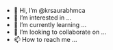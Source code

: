 - 👋 Hi, I’m @krsaurabhmca
- 👀 I’m interested in ...
- 🌱 I’m currently learning ...
- 💞️ I’m looking to collaborate on ...
- 📫 How to reach me ...

<!---
krsaurabhmca/krsaurabhmca is a ✨ special ✨ repository because its `README.md` (this file) appears on your GitHub profile.
You can click the Preview link to take a look at your changes.
--->

